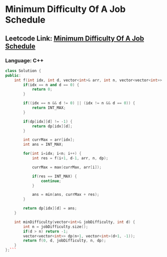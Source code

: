# Minimum Difficulty Of A Job Schedule

## Leetcode Link: [Minimum Difficulty Of A Job Schedule](https://leetcode.com/problems/minimum-difficulty-of-a-job-schedule/)
### Language: C++

```cpp
class Solution {
public:
    int f(int idx, int d, vector<int>& arr, int n, vector<vector<int>> &dp) {
        if(idx == n and d == 0) {
            return 0;
        }

        if((idx == n && d != 0) || (idx != n && d == 0)) {
            return INT_MAX;
        }

        if(dp[idx][d] != -1) {
            return dp[idx][d];
        } 

        int currMax = arr[idx];
        int ans = INT_MAX;

        for(int i=idx; i<n; i++) {
            int res = f(i+1, d-1, arr, n, dp);

            currMax = max(currMax, arr[i]);

            if(res == INT_MAX) {
                continue;
            }

            ans = min(ans, currMax + res);
        }

        return dp[idx][d] = ans;
    }

    int minDifficulty(vector<int>& jobDifficulty, int d) {
        int n = jobDifficulty.size();
        if(d > n) return -1;
        vector<vector<int>> dp(n+1, vector<int>(d+1, -1));
        return f(0, d, jobDifficulty, n, dp);
    }
};```



